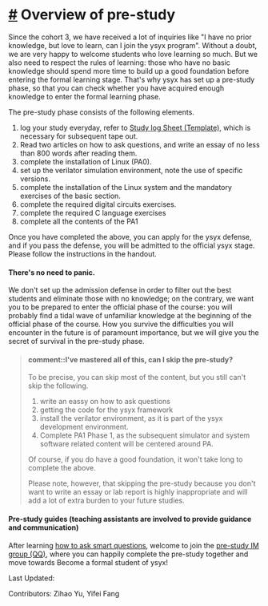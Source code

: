 <!-- # 预学习概述

从第三期"一生一芯"开始, 我们收到了很多同学类似`我零基础, 但很热爱学习, 能否参加"一生一芯"`的询问.
毫无疑问, 我们非常欢迎如此热爱学习的同学参加.
但我们也需要尊重学习的规律: 零基础的同学按道理就应该花更多的时间把基础打好, 然后再进入正式的学习阶段.
因此"一生一芯"设置了预学习阶段, 供大家检查自己是否已经掌握了足够的知识基础来进入正式的学习阶段.

预学习阶段主要包含以下内容:
1. 阅读两篇关于如何提问的文章, 编写一篇不少于800字的读后感
1. Linux系统安装(PA0)和基本使用
1. 复习C语言知识
1. 搭建verilator仿真环境
1. 完成指定的所有数字电路基础实验
1. 完成PA1阶段1

完成上述内容后, 你就可以申请参加预学习的答辩了. 通过答辩即可进入"一生一芯"的正式学习阶段. -->

[#](#Overview-of-pre-study) Overview of pre-study
=================

Since the cohort 3, we have received a lot of inquiries like "I have no prior knowledge, but love to learn, can I join the ysyx program". Without a doubt, we are very happy to welcome students who love learning so much. But we also need to respect the rules of learning: those who have no basic knowledge should spend more time to build up a good foundation before entering the formal learning stage. That's why ysyx has set up a pre-study phase, so that you can check whether you have acquired enough knowledge to enter the formal learning phase.

The pre-study phase consists of the following elements.

1. log your study everyday, refer to [Study log Sheet (Template)](https://docs.qq.com/sheet/DT2RPaWFzVGlzaG1T), which is necessary for subsequent tape out.
2. Read two articles on how to ask questions, and write an essay of no less than 800 words after reading them.
3. complete the installation of Linux (PA0).
4. set up the verilator simulation environment, note the use of specific versions.
5. complete the installation of the Linux system and the mandatory exercises of the basic section.
6. complete the required digital circuits exercises.
7. complete the required C language exercises
8. complete all the contents of the PA1

Once you have completed the above, you can apply for the ysyx defense, and if you pass the defense, you will be admitted to the official ysyx stage. Please follow the instructions in the handout.

<!-- > #### caution::不用慌
> 我们设置预学习的答辩, 并不是为了筛选出优秀的同学, 而把零基础的同学刷掉;
> 相反, 我们是希望大家做好进入正式学习阶段的准备:
> 你很可能会在正式学习阶段的一开始就发现陌生的知识像潮水一般涌来.
> 如何在将来遇到的困难中存活下来是至关重要的,
> 但我们在预学习阶段就会给大家透露存活的秘诀. -->

#### There's no need to panic.

We don't set up the admission defense in order to filter out the best students and eliminate those with no knowledge; on the contrary, we want you to be prepared to enter the official phase of the course: you will probably find a tidal wave of unfamiliar knowledge at the beginning of the official phase of the course. How you survive the difficulties you will encounter in the future is of paramount importance, but we will give you the secret of survival in the pre-study phase.

<!-- -->
<!-- > #### comment::这些我都已经掌握了, 我能跳过预学习吗?
> 准确地说, 你可以跳过大部分内容, 但以下内容仍然不可以跳过:
> 1. 编写关于如何提问的读后感
> 1. 获取"一生一芯"框架代码
> 1. 搭建verilator环境, 因为这是"一生一芯"开发环境的一部分
> 1. 完成PA1阶段1, 因为后续模拟器和系统软件相关的内容将会围绕PA开展
>
> 当然, 如果你确实已经具备很好的基础, 完成上述内容也不会花费太多时间.
> 但请注意, 如果因为不想写学习记录和实验报告而跳过预学习,
> 是非常不恰当的, 这会为你未来的学习增加很多额外的负担. -->

> #### comment::I've mastered all of this, can I skip the pre-study?
> To be precise, you can skip most of the content, but you still can't skip the following.
> 1. write an eassy on how to ask questions
> 1. getting the code for the ysyx framework
> 1. install the verilator environment, as it is part of the ysyx development environment.
> 1. Complete PA1 Phase 1, as the subsequent simulator and system software related content will be centered around PA.
>
> Of course, if you do have a good foundation, it won't take long to complete the above.
> 
> Please note, however, that skipping the pre-study because you don't want to write an essay or lab report is highly inappropriate and will add a lot of extra burden to your future studies.

#### Pre-study guides (teaching assistants are involved to provide guidance and communication)

After learning [how to ask smart questions](/docs/2306/prestudy/0.1.html), welcome to join the [pre-study IM group (QQ)](https://docs.qq.com/doc/DSU1teVZLR1hDcG9P), where you can happily complete the pre-study together and move towards Become a formal student of ysyx!

Last Updated:

Contributors: Zihao Yu, Yifei Fang
